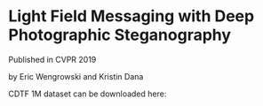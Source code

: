 # Light Field Messaging with Deep Photographic Steganography
Published in CVPR 2019

by Eric Wengrowski and Kristin Dana

CDTF 1M dataset can be downloaded here: <link>
